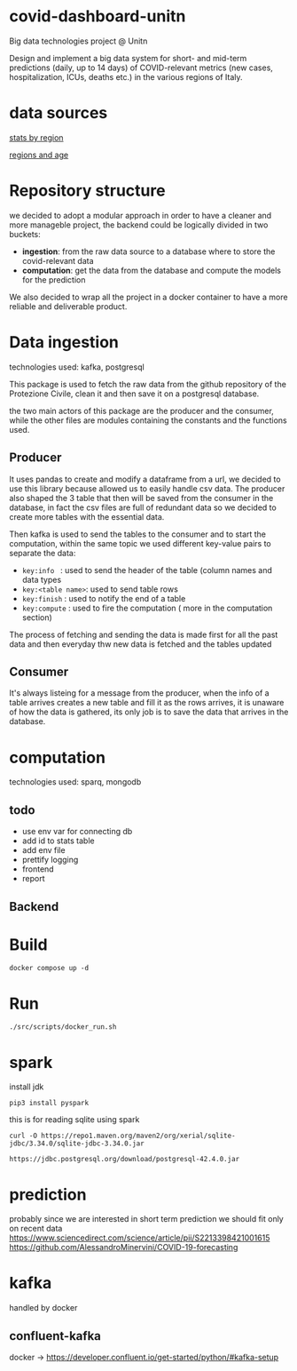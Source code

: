 # covid-dashboard-unitn
Big data technologies project @ Unitn 

Design and implement a big data system for short- and mid-term predictions (daily, up to 14 days) of COVID-relevant metrics (new cases, hospitalization, ICUs, deaths etc.) in the various regions of Italy.

# data sources
[stats by region](https://github.com/pcm-dpc/COVID-19/tree/master/dati-regioni)

[regions and age](https://github.com/pcm-dpc/COVID-19/blob/master/dati-statistici-riferimento/popolazione-istat-regione-range.csv)

# Repository structure 
we decided to adopt a modular approach in order to have a cleaner and more manageble project, the backend could be logically divided in two buckets: 
- **ingestion**: from the raw data source to a database where to store the covid-relevant data 
- **computation**: get the data from the database and compute the models for the prediction 

We also decided to wrap all the project in a docker container to have a more reliable and deliverable product.

# Data ingestion
technologies used: kafka, postgresql 

This package is used to fetch the raw data from the github repository of the Protezione Civile, clean it and then save it on a postgresql database.

the two main actors of this package are the producer and the consumer, while the other files are modules containing the constants and the functions used.

## Producer
It uses pandas to create and modify a dataframe from a url, we decided to use this library because allowed us to easily handle csv data. The producer also shaped the 3 table that then will be saved from the consumer in the database, in fact the csv files are full of redundant data so we decided to create more tables with the essential data.

Then kafka is used to send the tables to the consumer and to start the computation, within the same topic we used different key-value pairs to separate the data:

- `key:info ` : used to send the header of the table (column names and data types
- `key:<table name>`: used to send table rows 
- `key:finish` : used to notify the end of a table 
- `key:compute` : used to fire the computation ( more in the computation section)

The process of fetching and sending the data is made first for all the past data and then everyday thw new data is fetched and the tables updated 

## Consumer
It's always listeing for a message from the producer, when the info of a table arrives creates a new table and fill it as the rows arrives, it is unaware of how the data is gathered, its only job is to save the data that arrives in the database.

# computation
technologies used: sparq, mongodb 

## todo

- use env var for connecting db
- add id to stats table
- add env file
- prettify logging 
- frontend 
- report 

## Backend

# Build
```
docker compose up -d   
```

# Run
```
./src/scripts/docker_run.sh
```


# spark 
install jdk 
```
pip3 install pyspark 
```

this is for reading sqlite using spark
```
curl -O https://repo1.maven.org/maven2/org/xerial/sqlite-jdbc/3.34.0/sqlite-jdbc-3.34.0.jar

https://jdbc.postgresql.org/download/postgresql-42.4.0.jar
```


# prediction 
probably since we are interested in short term prediction we should fit only on recent data 
https://www.sciencedirect.com/science/article/pii/S2213398421001615
https://github.com/AlessandroMinervini/COVID-19-forecasting

# kafka 
handled by docker 

## confluent-kafka
 docker -> https://developer.confluent.io/get-started/python/#kafka-setup
